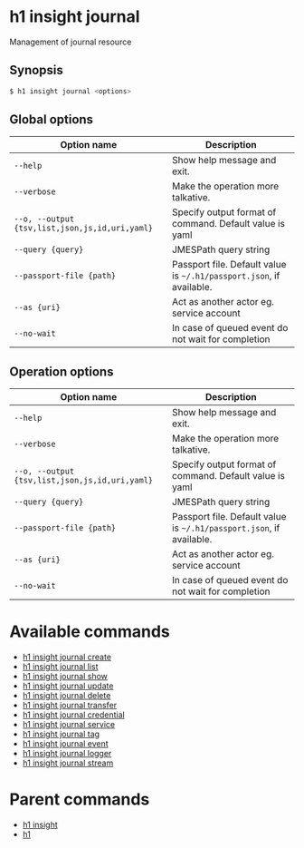 
# h1 insight journal

Management of journal resource

## Synopsis

```bash
$ h1 insight journal <options>
```

## Global options

| Option name                                        | Description                                                              |
| -------------------------------------------------- | ------------------------------------------------------------------------ |
| ```--help```                                       | Show help message and exit.                                              |
| ```--verbose```                                    | Make the operation more talkative.                                       |
| ```--o, --output {tsv,list,json,js,id,uri,yaml}``` | Specify output format of command. Default value is yaml                  |
| ```--query {query}```                              | JMESPath query string                                                    |
| ```--passport-file {path}```                       | Passport file. Default value is ```~/.h1/passport.json```, if available. |
| ```--as {uri}```                                   | Act as another actor eg. service account                                 |
| ```--no-wait```                                    | In case of queued event do not wait for completion                       |

## Operation options

| Option name                                        | Description                                                              |
| -------------------------------------------------- | ------------------------------------------------------------------------ |
| ```--help```                                       | Show help message and exit.                                              |
| ```--verbose```                                    | Make the operation more talkative.                                       |
| ```--o, --output {tsv,list,json,js,id,uri,yaml}``` | Specify output format of command. Default value is yaml                  |
| ```--query {query}```                              | JMESPath query string                                                    |
| ```--passport-file {path}```                       | Passport file. Default value is ```~/.h1/passport.json```, if available. |
| ```--as {uri}```                                   | Act as another actor eg. service account                                 |
| ```--no-wait```                                    | In case of queued event do not wait for completion                       |

# Available commands

* [h1 insight journal create](./create/README.md)
* [h1 insight journal list](./list/README.md)
* [h1 insight journal show](./show/README.md)
* [h1 insight journal update](./update/README.md)
* [h1 insight journal delete](./delete/README.md)
* [h1 insight journal transfer](./transfer/README.md)
* [h1 insight journal credential](./credential/README.md)
* [h1 insight journal service](./service/README.md)
* [h1 insight journal tag](./tag/README.md)
* [h1 insight journal event](./event/README.md)
* [h1 insight journal logger](./logger/README.md)
* [h1 insight journal stream](./stream/README.md)

# Parent commands

* [h1 insight](./../README.md)
* [h1](./../../README.md)
